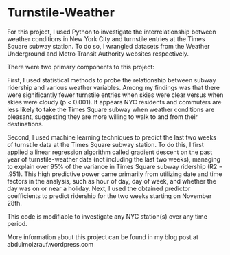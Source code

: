 # Turnstile-Weather
For this project, I used Python to investigate the interrelationship between weather conditions in New York City and turnstile entries at the Times Square subway station. To do so, I wrangled datasets from the Weather Underground and Metro Transit Authority websites respectively.

There were two primary components to this project:

First, I used statistical methods to probe the relationship between subway ridership and various weather variables. Among my findings was that there were significantly fewer turnstile entries when skies were clear versus when skies were cloudy (p < 0.001). It appears NYC residents and commuters are less likely to take the Times Square subway when weather conditions are pleasant, suggesting they are more willing to walk to and from their destinations.

Second, I used machine learning techniques to predict the last two weeks of turnstile data at the Times Square subway station. To do this, I first applied a linear regression algorithm called gradient descent on the past year of turnstile-weather data (not including the last two weeks), managing to explain over 95% of the variance in Times Square subway ridership (R2 = .951). This high predictive power came primarily from utilizing date and time factors in the analysis, such as hour of day, day of week, and whether the day was on or near a holiday. Next, I used the obtained predictor coefficients to predict ridership for the two weeks starting on November 28th.

This code is modifiable to investigate any NYC station(s) over any time period.

More information about this project can be found in my blog post at abdulmoizrauf.wordpress.com
